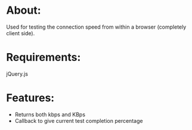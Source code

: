 # About:
Used for testing the connection speed from within a browser (completely client side).

# Requirements:
jQuery.js

# Features:
- Returns both kbps and KBps
- Callback to give current test completion percentage